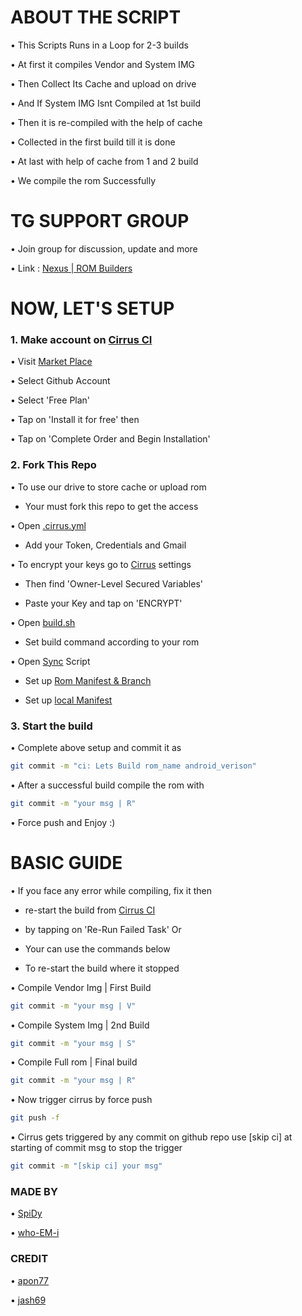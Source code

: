 # ABOUT THE SCRIPT

• This Scripts Runs in a Loop for 2-3 builds

• At first it compiles Vendor and System IMG

• Then Collect Its Cache and upload on drive

• And If System IMG Isnt Compiled at 1st build

• Then it is re-compiled with the help of cache

• Collected in the first build till it is done

• At last with help of cache from 1 and 2 build

• We compile the rom Successfully


# TG SUPPORT GROUP

• Join group for discussion, update and more

• Link : [Nexus | ROM Builders](https://t.me/+CN7nVGdkOshmZmJl)

# NOW, LET'S SETUP

### 1. Make account on [Cirrus CI](https://cirrus-ci.com/)

• Visit [Market Place](https://github.com/marketplace/cirrus-ci)

• Select Github Account

• Select 'Free Plan'

• Tap on 'Install it for free' then

• Tap on 'Complete Order and Begin Installation'

### 2. Fork This Repo

• To use our drive to store cache or upload rom
  - Your must fork this repo to get the access

• Open [.cirrus.yml](https://github.com/ImSpiDy/cirrus-script/blob/main/.cirrus.yml#L5)

  - Add your Token, Credentials and Gmail

• To encrypt your keys go to [Cirrus](https://cirrus-ci.com/) settings
  
  - Then find 'Owner-Level Secured Variables'
  
  - Paste your Key and tap on 'ENCRYPT'

• Open [build.sh](https://github.com/ImSpiDy/cirrus-script/blob/main/build.sh)
  
  - Set build command according to your rom
  
• Open [Sync](https://github.com/ImSpiDy/cirrus-script/blob/main/sync) Script

  - Set up [Rom Manifest & Branch](https://github.com/ImSpiDy/cirrus-script/blob/main/sync#L10)

  - Set up [local Manifest](https://github.com/ImSpiDy/cirrus-script/blob/main/sync#L15)
  
### 3. Start the build

• Complete above setup and commit it as
````bash
git commit -m "ci: Lets Build rom_name android_verison"
````
• After a successful build compile the rom with
````bash
git commit -m "your msg | R"
````
• Force push and Enjoy :)


# BASIC GUIDE

• If you face any error while compiling, fix it then

  - re-start the build from [Cirrus CI](https://cirrus-ci.com/)
  
  - by tapping on 'Re-Run Failed Task' Or
  
  - Your can use the commands below 
  
  - To re-start the build where it stopped

• Compile Vendor Img | First Build
````bash
git commit -m "your msg | V"
````
• Compile System Img | 2nd Build
````bash
git commit -m "your msg | S"
````
• Compile Full rom | Final build
````bash
git commit -m "your msg | R"
````
• Now trigger cirrus by force push
````bash
git push -f
````
• Cirrus gets triggered by any commit on github repo use [skip ci] at starting of commit msg to stop the trigger
````bash
git commit -m "[skip ci] your msg"
````


### MADE BY
• [SpiDy](https://github.com/ImSpiDy)

• [who-EM-i](https://github.com/who-EM-i)

### CREDIT
• [apon77](https://github.com/apon77)

• [jash69](https://github.com/jash69)
 
